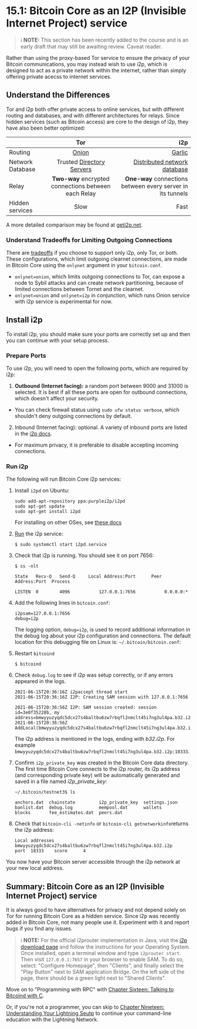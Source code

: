 # 15.1: Bitcoin Core as an I2P (Invisible Internet Project) service

> :information_source: **NOTE:** This section has been recently added to the course and is an early draft that may still be awaiting review. Caveat reader.

Rather than using the proxy-based Tor service to ensure the privacy of your Bitcoin communications, you may instead wish to use i2p, which is designed to act as a private network within the internet, rather than simply offering private acecss to internet services.

## Understand the Differences

Tor and i2p both offer private access to online services, but with different routing and databases, and with different architectures for relays. Since hidden services (such as Bitcoin access) are core to the design of i2p, they have also been better optimized:

|  | Tor | i2p |
| :---         |     :---:      |          ---: |
| Routing   | [Onion](https://www.onion-router.net/)     | [Garlic](https://geti2p.net/en/docs/how/garlic-routing)    |
| Network Database     | Trusted [Directory Servers](https://blog.torproject.org/possible-upcoming-attempts-disable-tor-network)       | [Distributed network database](https://geti2p.net/en/docs/how/network-database)      |
| Relay     | **Two-way** encrypted connections between each Relay       | **One-way** connections between every server in its tunnels      |
| Hidden services     | Slow       | Fast      |

A more detailed comparison may be found at [geti2p.net](https://geti2p.net/en/comparison/tor).

### Understand Tradeoffs for Limiting Outgoing Connections

There are [tradeoffs](https://bitcoin.stackexchange.com/questions/107060/tor-and-i2p-tradeoffs-in-bitcoin-core) if you choose to support only i2p, only Tor, or both. These configurations, which limit outgoing clearnet connections, are made in Bitcoin Core using the `onlynet` argument in your `bitcoin.conf`.

* `onlynet=onion`, which limits outgoing connections to Tor, can expose a node to Sybil attacks and can create network partitioning, because of limited connections between Tornet and the clearnet.
* `onlynet=onion` and `onlynet=i2p` in conjunction, which runs Onion service with i2p service is experimental for now.

## Install i2p

To install i2p, you should make sure your ports are correctly set up and then you can continue with your setup process.

### Prepare Ports

To use i2p, you will need to open the following ports, which are required by i2p:

1. **Outbound (Internet facing):** a random port between 9000 and 31000 is selected. It is best if all these ports are open for outbound connections, which doesn't affect your security. 
- You can check firewall status using `sudo ufw status verbose`, which shouldn't deny outgoing connections by default.
2. Inbound (Internet facing): optional. A variety of inbound ports are listed in the [i2p docs](https://geti2p.net/en/faq#ports).
- For maximum privacy, it is preferable to disable accepting incoming connections.

### Run i2p

The following will run Bitcoin Core i2p services:

1. Install `i2pd` on Ubuntu:

   ```
   sudo add-apt-repository ppa:purplei2p/i2pd
   sudo apt-get update
   sudo apt-get install i2pd
   ```

   For installing on other OSes, see [these docs](https://i2pd.readthedocs.io/en/latest/user-guide/install/)

2. [Run](https://i2pd.readthedocs.io/en/latest/user-guide/run/) the i2p service:

   ```
   $ sudo systemctl start i2pd.service
   ```

3. Check that i2p is running. You should see it on port 7656:

   ```
   $ ss -nlt

   State   Recv-Q   Send-Q     Local Address:Port      Peer Address:Port  Process

   LISTEN  0        4096           127.0.0.1:7656           0.0.0.0:*
   ```

4. Add the following lines in `bitcoin.conf`: 

   ```
   i2psam=127.0.0.1:7656
   debug=i2p
   ```
   The logging option, `debug=i2p`, is used to record additional information in the debug log about your i2p configuration and connections. The default location for this debugging file on Linux is: `~/.bitcoin/bitcoin.conf`:

5. Restart `bitcoind`

   ```
   $ bitcoind
   ```

6. Check `debug.log` to see if i2p was setup correctly, or if any errors appeared in the logs.  
   ```
   2021-06-15T20:36:16Z i2paccept thread start
   2021-06-15T20:36:16Z I2P: Creating SAM session with 127.0.0.1:7656

   2021-06-15T20:36:56Z I2P: SAM session created: session id=3e0f35228b, my address=bmwyyuzyqdc5dcx27s4baltbu6zw7rbqfl2nmclt45i7ng3ul4pa.b32.i2p:18333
   2021-06-15T20:36:56Z AddLocal(bmwyyuzyqdc5dcx27s4baltbu6zw7rbqfl2nmclt45i7ng3ul4pa.b32.i2p:18333,4)
   ```
   
   The i2p address is mentioned in the logs, ending with _b32.i2p_. For example `bmwyyuzyqdc5dcx27s4baltbu6zw7rbqfl2nmclt45i7ng3ul4pa.b32.i2p:18333`.

7. Confirm `i2p_private_key` was created in the Bitcoin Core data directory. The first time Bitcoin Core connects to the i2p router, its i2p address (and corresponding private key) will be automatically generated and saved in a file named *i2p_private_key*:
   ```
   ~/.bitcoin/testnet3$ ls

   anchors.dat  chainstate         i2p_private_key  settings.json
   banlist.dat  debug.log          mempool.dat      wallets
   blocks       fee_estimates.dat  peers.dat
   ```

8. Check that `bitcoin-cli -netinfo` or `bitcoin-cli getnetworkinfo`returns the i2p address:

   ```
   Local addresses
   bmwyyuzyqdc5dcx27s4baltbu6zw7rbqfl2nmclt45i7ng3ul4pa.b32.i2p     port  18333    score      4
   ```
  
You now have your Bitcoin server accessible through the i2p network at your new local address.

## Summary: Bitcoin Core as an I2P (Invisible Internet Project) service

It is always good to have alternatives for privacy and not depend solely on Tor for running Bitcoin Core as a hidden service. Since i2p was recently added in Bitcoin Core, not many people use it. Experiment with it and report bugs if you find any issues.

> :information_source: **NOTE:** For the official i2prouter implementation in Java, visit the [i2p download page](https://geti2p.net/en/download) and follow the instructions for your Operating System. Once installed, open a terminal window and type `i2prouter start`. Then visit `127.0.0.1:7657` in your browser to enable SAM. To do so, select: "Configure Homepage", then "Clients", and finally select the "Play Button" next to SAM application Bridge. On the left side of the page, there should be a green light next to "Shared Clients".

Move on to "Programming with RPC" with [Chapter Sixteen: Talking to Bitcoind with C](16_0_Talking_to_Bitcoind.md).

Or, if you're not a programmer, you can skip to [Chapter Nineteen: Understanding Your Lightning Seutp](https://github.com/BlockchainCommons/Learning-Bitcoin-from-the-Command-Line/blob/master/19_0_Understanding_Your_Lightning_Setup.md) to continue your command-line education with the Lightning Network.
